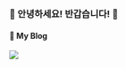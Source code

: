 ### 👋 안녕하세요! 반갑습니다! 👋

#### 📂 My Blog
<a href="https://dmin.notion.site/Dmin-Home-78fb0097ab3347c18431533fc05b1a15" target="_blank"><img src="https://img.shields.io/badge/Notion-000000?style=flat-square&logo=notion&logoColor=white"/></a>



